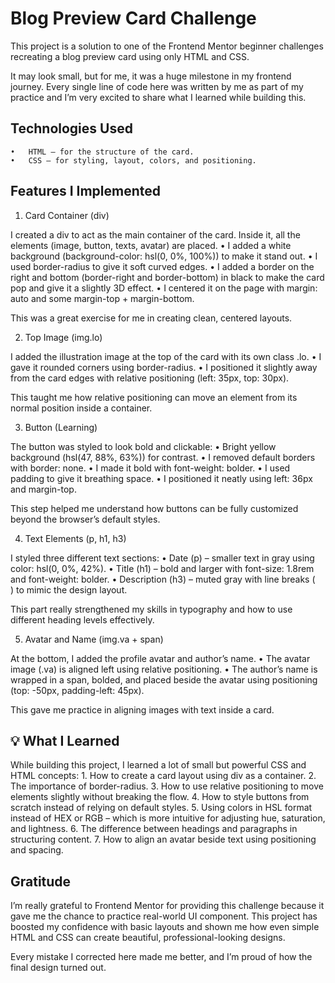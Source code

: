 # Blog Preview Card Challenge

This project is a solution to one of the Frontend Mentor beginner challenges recreating a blog preview card using only HTML and CSS.

It may look small, but for me, it was a huge milestone in my frontend journey. Every single line of code here was written by me as part of my practice and I’m very excited to share what I learned while building this.

## Technologies Used

    •	HTML – for the structure of the card.
    •	CSS – for styling, layout, colors, and positioning.

## Features I Implemented

1. Card Container (div)

I created a div to act as the main container of the card. Inside it, all the elements (image, button, texts, avatar) are placed.
• I added a white background (background-color: hsl(0, 0%, 100%)) to make it stand out.
• I used border-radius to give it soft curved edges.
• I added a border on the right and bottom (border-right and border-bottom) in black to make the card pop and give it a slightly 3D effect.
• I centered it on the page with margin: auto and some margin-top + margin-bottom.

This was a great exercise for me in creating clean, centered layouts.

2. Top Image (img.lo)

I added the illustration image at the top of the card with its own class .lo.
• I gave it rounded corners using border-radius.
• I positioned it slightly away from the card edges with relative positioning (left: 35px, top: 30px).

This taught me how relative positioning can move an element from its normal position inside a container.

3. Button (Learning)

The button was styled to look bold and clickable:
• Bright yellow background (hsl(47, 88%, 63%)) for contrast.
• I removed default borders with border: none.
• I made it bold with font-weight: bolder.
• I used padding to give it breathing space.
• I positioned it neatly using left: 36px and margin-top.

This step helped me understand how buttons can be fully customized beyond the browser’s default styles.

4. Text Elements (p, h1, h3)

I styled three different text sections:
• Date (p) – smaller text in gray using color: hsl(0, 0%, 42%).
• Title (h1) – bold and larger with font-size: 1.8rem and font-weight: bolder.
• Description (h3) – muted gray with line breaks (<br />) to mimic the design layout.

This part really strengthened my skills in typography and how to use different heading levels effectively.

5. Avatar and Name (img.va + span)

At the bottom, I added the profile avatar and author’s name.
• The avatar image (.va) is aligned left using relative positioning.
• The author’s name is wrapped in a span, bolded, and placed beside the avatar using positioning (top: -50px, padding-left: 45px).

This gave me practice in aligning images with text inside a card.

## 💡 What I Learned

While building this project, I learned a lot of small but powerful CSS and HTML concepts: 1. How to create a card layout using div as a container. 2. The importance of border-radius. 3. How to use relative positioning to move elements slightly without breaking the flow. 4. How to style buttons from scratch instead of relying on default styles. 5. Using colors in HSL format instead of HEX or RGB – which is more intuitive for adjusting hue, saturation, and lightness. 6. The difference between headings and paragraphs in structuring content. 7. How to align an avatar beside text using positioning and spacing.

## Gratitude

I’m really grateful to Frontend Mentor for providing this challenge because it gave me the chance to practice real-world UI component.
This project has boosted my confidence with basic layouts and shown me how even simple HTML and CSS can create beautiful, professional-looking designs.

Every mistake I corrected here made me better, and I’m proud of how the final design turned out.
